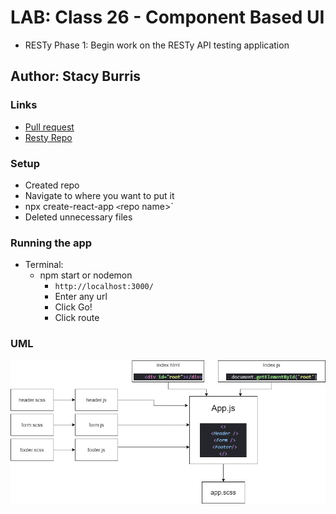 # LAB: Class 26 - Component Based UI

+ RESTy Phase 1: Begin work on the RESTy API testing application

## Author: Stacy Burris

### Links

+ [Pull request](https://github.com/stacyburris/resty/pull/1)
+ [Resty Repo](https://github.com/stacyburris/resty)

### Setup

+ Created repo
+ Navigate to where you want to put it
+ npx create-react-app `<`repo name>`
+ Deleted unnecessary files

### Running the app

+ Terminal:
  + npm start or nodemon
    + `http://localhost:3000/`
    + Enter any url
    + Click Go!
    + Click route

### UML

![LAB - Component Based UI](UML-lab26.png)
